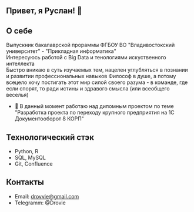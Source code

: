 ## Привет, я Руслан! 👋

## О себе
Выпускник бакалаврской прораммы ФГБОУ ВО "Владивостокский университет" - "Прикладная информатика"  
Интересуюсь работой с Big Data и тенологиями искуственного интеллекта  
Быстро вникаю в суть изучаемых тем, нацелен углубляться в познании и развитии профессиональных навыков
Философ в душе, а потому всецело хочу постигать этот мир силой своего разума - в команде, где если спорят, то ради истины и здравого смысла (или всеобщего веселья)

- 🔭 В данный момент работаю над дипомным проектом по теме "Разработка проекта по переходу крупного предприятия на 1С Документооборот 8 КОРП"

## Технологический стэк
- Python, R
- SQL, MySQL
- Git, Confluence

## Контакты
- Email: drovvie@gmail.com
- Telegramm: @Drovie

